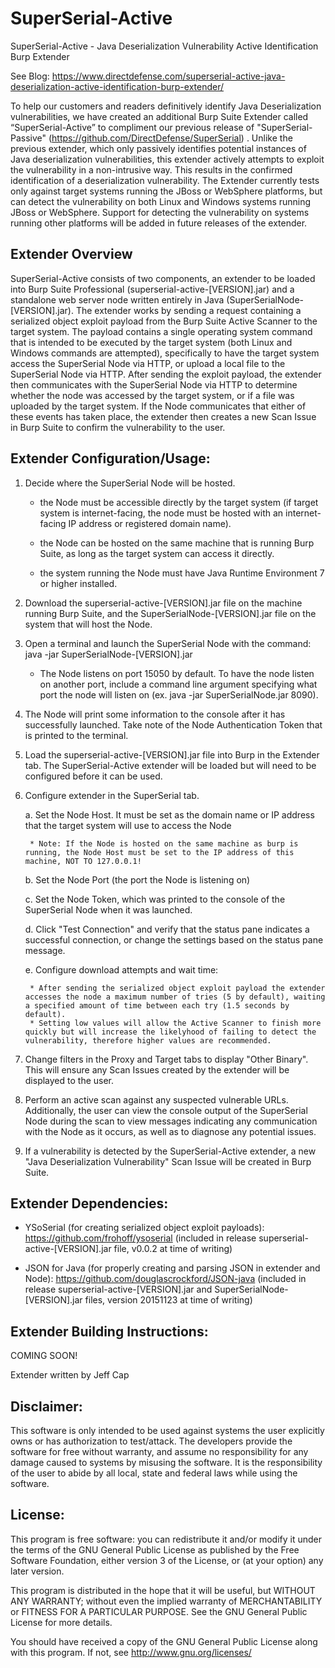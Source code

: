 # SuperSerial-Active
SuperSerial-Active - Java Deserialization Vulnerability Active Identification Burp Extender

See Blog: https://www.directdefense.com/superserial-active-java-deserialization-active-identification-burp-extender/

To help our customers and readers definitively identify Java Deserialization vulnerabilities, we have created an additional Burp Suite Extender called “SuperSerial-Active” to compliment our previous release of "SuperSerial-Passive" (https://github.com/DirectDefense/SuperSerial) . Unlike the previous extender, which only passively identifies potential instances of Java deserialization vulnerabilities, this extender actively attempts to exploit the vulnerability in a non-intrusive way. This results in the confirmed identification of a deserialization vulnerability. The Extender currently tests only against target systems running the JBoss or WebSphere platforms, but can detect the vulnerability on both Linux and Windows systems running JBoss or WebSphere. Support for detecting the vulnerability on systems running other platforms will be added in future releases of the extender.

## Extender Overview
SuperSerial-Active consists of two components, an extender to be loaded into Burp Suite Professional (superserial-active-[VERSION].jar) and a standalone web server node written entirely in Java (SuperSerialNode-[VERSION].jar). The extender works by sending a request containing a serialized object exploit payload from the Burp Suite Active Scanner to the target system. The payload contains a single operating system command that is intended to be executed by the target system (both Linux and Windows commands are attempted), specifically to have the target system access the SuperSerial Node via HTTP, or upload a local file to the SuperSerial Node via HTTP. After sending the exploit payload, the extender then communicates with the SuperSerial Node via HTTP to determine whether the node was accessed by the target system, or if a file was uploaded by the target system. If the Node communicates that either of these events has taken place, the extender then creates a new Scan Issue in Burp Suite to confirm the vulnerability to the user.

## Extender Configuration/Usage:

1. Decide where the SuperSerial Node will be hosted.

	* the Node must be accessible directly by the target system (if target system is internet-facing, the node must be hosted with an internet-facing IP address or registered domain name).

	* the Node can be hosted on the same machine that is running Burp Suite, as long as the target system can access it directly.

	* the system running the Node must have Java Runtime Environment 7 or higher installed.

2. Download the superserial-active-[VERSION].jar file on the machine running Burp Suite, and the SuperSerialNode-[VERSION].jar file on the system that will host the Node.

3. Open a terminal and launch the SuperSerial Node with the command: java -jar SuperSerialNode-[VERSION].jar

	* The Node listens on port 15050 by default. To have the node listen on another port, include a command line argument specifying what port the node will listen on (ex. java -jar SuperSerialNode.jar 8090).

4. The Node will print some information to the console after it has successfully launched. Take note of the Node Authentication Token that is printed to the terminal.

5. Load the superserial-active-[VERSION].jar file into Burp in the Extender tab. The SuperSerial-Active extender will be loaded but will need to be configured before it can be used.

6. Configure extender in the SuperSerial tab.

	a. Set the Node Host. It must be set as the domain name or IP address that the target system will use to access the Node

		* Note: If the Node is hosted on the same machine as burp is running, the Node Host must be set to the IP address of this machine, NOT TO 127.0.0.1!

	b. Set the Node Port (the port the Node is listening on)

	c. Set the Node Token, which was printed to the console of the SuperSerial Node when it was launched.

	d. Click "Test Connection" and verify that the status pane indicates a successful connection, or change the settings based on the status pane message.

	e. Configure download attempts and wait time:

		* After sending the serialized object exploit payload the extender accesses the node a maximum number of tries (5 by default), waiting a specified amount of time between each try (1.5 seconds by default).
		* Setting low values will allow the Active Scanner to finish more quickly but will increase the likelyhood of failing to detect the vulnerability, therefore higher values are recommended.

7. Change filters in the Proxy and Target tabs to display "Other Binary". This will ensure any Scan Issues created by the extender will be displayed to the user.

8. Perform an active scan against any suspected vulnerable URLs. Additionally, the user can view the console output of the SuperSerial Node during the scan to view messages indicating any communication with the Node as it occurs, as well as to diagnose any potential issues.

9. If a vulnerability is detected by the SuperSerial-Active extender, a new "Java Deserialization Vulnerability" Scan Issue will be created in Burp Suite. 

## Extender Dependencies:

* YSoSerial (for creating serialized object exploit payloads): https://github.com/frohoff/ysoserial (included in release superserial-active-[VERSION].jar file, v0.0.2 at time of writing)

* JSON for Java (for properly creating and parsing JSON in extender and Node): https://github.com/douglascrockford/JSON-java (included in release superserial-active-[VERSION].jar and SuperSerialNode-[VERSION].jar files, version 20151123 at time of writing)

## Extender Building Instructions:
COMING SOON!

Extender written by Jeff Cap

## Disclaimer:
This software is only intended to be used against systems the user explicitly owns or has authorization to test/attack. The developers provide the software for free without warranty, and assume no responsibility for any damage caused to systems by misusing the software. It is the responsibility of the user to abide by all local, state and federal laws while using the software.

## License:
This program is free software: you can redistribute it and/or modify it under the terms of the GNU General Public License as published by the Free Software Foundation, either version 3 of the License, or (at your option) any later version.

This program is distributed in the hope that it will be useful, but WITHOUT ANY WARRANTY; without even the implied warranty of MERCHANTABILITY or FITNESS FOR A PARTICULAR PURPOSE. See the GNU General Public License for more details.

You should have received a copy of the GNU General Public License along with this program. If not, see http://www.gnu.org/licenses/
